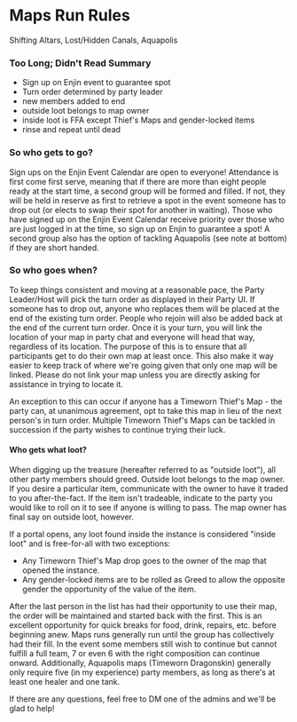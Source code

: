 <div id="title">
  <h1>Maps Run Rules</h1>
  <p>Shifting Altars, Lost/Hidden Canals, Aquapolis</p>
</div>

### Too Long; Didn't Read Summary
* Sign up on Enjin event to guarantee spot
* Turn order determined by party leader
* new members added to end
* outside loot belongs to map owner
* inside loot is FFA except Thief's Maps and gender-locked items
* rinse and repeat until dead

### So who gets to go?
Sign ups on the Enjin Event Calendar are open to everyone! Attendance is first come first serve, meaning that if there are more than eight people ready at the start time, a second group will be formed and filled. If not, they will be held in reserve as first to retrieve a spot in the event someone has to drop out (or elects to swap their spot for another in waiting). Those who have signed up on the Enjin Event Calendar receive priority over those who are just logged in at the time, so sign up on Enjin to guarantee a spot! A second group also has the option of tackling Aquapolis (see note at bottom) if they are short handed.

### So who goes when?
To keep things consistent and moving at a reasonable pace, the Party Leader/Host will pick the turn order as displayed in their Party UI. If someone has to drop out, anyone who replaces them will be placed at the end of the existing turn order. People who rejoin will also be added back at the end of the current turn order. Once it is your turn, you will link the location of your map in party chat and everyone will head that way, regardless of its location. The purpose of this is to ensure that all participants get to do their own map at least once. This also make it way easier to keep track of where we're going given that only one map will be linked. Please do not link your map unless you are directly asking for assistance in trying to locate it.

An exception to this can occur if anyone has a Timeworn Thief's Map - the party can, at unanimous agreement, opt to take this map in lieu of the next person's in turn order. Multiple Timeworn Thief's Maps can be tackled in succession if the party wishes to continue trying their luck.

#### Who gets what loot?
When digging up the treasure (hereafter referred to as "outside loot"), all other party members should greed. Outside loot belongs to the map owner. If you desire a particular item, communicate with the owner to have it traded to you after-the-fact. If the item isn't tradeable, indicate to the party you would like to roll on it to see if anyone is willing to pass. The map owner has final say on outside loot, however.

If a portal opens, any loot found inside the instance is considered "inside loot" and is free-for-all with two exceptions:

* Any Timeworn Thief's Map drop goes to the owner of the map that opened the instance.
* Any gender-locked items are to be rolled as Greed to allow the opposite gender the opportunity of the value of the item.

After the last person in the list has had their opportunity to use their map, the order will be maintained and started back with the first. This is an excellent opportunity for quick breaks for food, drink, repairs, etc. before beginning anew. Maps runs generally run until the group has collectively had their fill. In the event some members still wish to continue but cannot fulfill a full team, 7 or even 6 with the right composition can continue onward. Additionally, Aquapolis maps (Timeworn Dragonskin) generally only require five (in my experience) party members, as long as there's at least one healer and one tank.

If there are any questions, feel free to DM one of the admins and we'll be glad to help!
